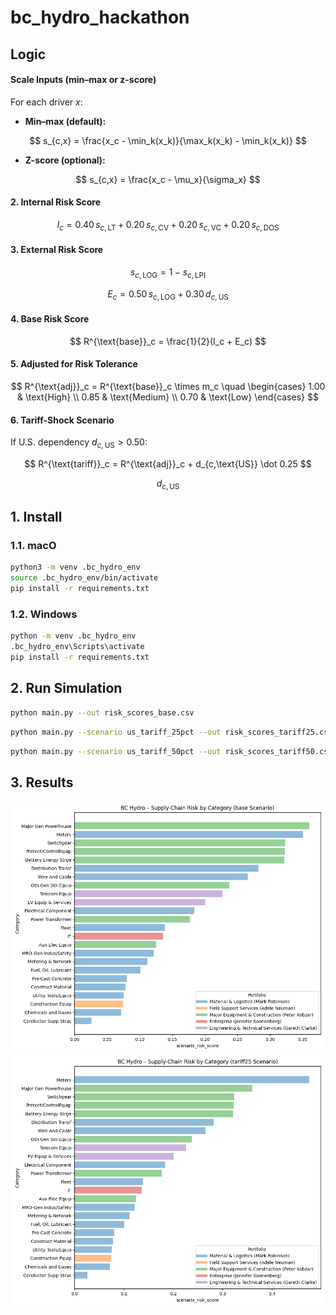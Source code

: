 # bc_hydro_hackathon

## Logic



#### **Scale Inputs (min–max or z-score)**

For each driver $x$:

* **Min–max (default):**

$$
s_{c,x} = \frac{x_c - \min_k(x_k)}{\max_k(x_k) - \min_k(x_k)}
$$
* **Z-score (optional):**

$$
s_{c,x} = \frac{x_c - \mu_x}{\sigma_x}
$$

#### **2. Internal Risk Score**

$$
I_c = 0.40\,s_{c,\text{LT}} + 0.20\,s_{c,\text{CV}} + 0.20\,s_{c,\text{VC}} + 0.20\,s_{c,\text{DOS}}
$$

#### **3. External Risk Score**

$$
s_{c,\text{LOG}} = 1 - s_{c,\text{LPI}}
$$

$$
E_c = 0.50\,s_{c,\text{LOG}} + 0.30\,d_{c,\text{US}}
$$

#### **4. Base Risk Score**

$$
R^{\text{base}}_c = \frac{1}{2}(I_c + E_c)
$$

#### **5. Adjusted for Risk Tolerance**

$$
R^{\text{adj}}_c = R^{\text{base}}_c \times m_c
\quad
\begin{cases}
1.00 & \text{High} \\
0.85 & \text{Medium} \\
0.70 & \text{Low}
\end{cases}
$$

#### **6. Tariff-Shock Scenario**

If U.S. dependency $d_{c,\text{US}} > 0.50$:

$$
R^{\text{tariff}}_c = R^{\text{adj}}_c + d_{c,\text{US}} \dot 0.25
$$

$$
d_{c,\text{US}}
$$



## 1. Install 

### 1.1. macO
```sh
python3 -m venv .bc_hydro_env
source .bc_hydro_env/bin/activate
pip install -r requirements.txt
```

### 1.2. Windows

```sh
python -m venv .bc_hydro_env
.bc_hydro_env\Scripts\activate
pip install -r requirements.txt
```

## 2. Run Simulation

```sh
python main.py --out risk_scores_base.csv
```

```sh
python main.py --scenario us_tariff_25pct --out risk_scores_tariff25.csv
```

```sh
python main.py --scenario us_tariff_50pct --out risk_scores_tariff50.csv
```

## 3. Results

![img](fig/plot_base.png)
![img](fig/plot_tariff25.png)